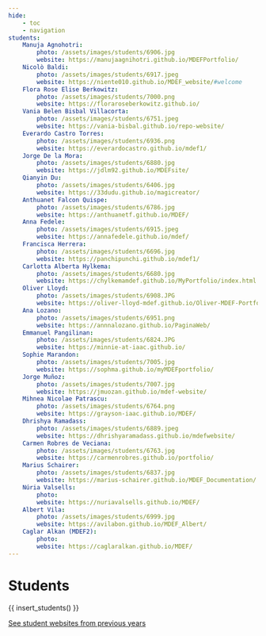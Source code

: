 ```yaml
---
hide:
    - toc
    - navigation
students:
    Manuja Agnohotri:
        photo: /assets/images/students/6906.jpg
        website: https://manujaagnihotri.github.io/MDEFPortfolio/
    Nicolò Baldi:
        photo: /assets/images/students/6917.jpeg
        website: https://niente010.github.io/MDEF_website/#welcome
    Flora Rose Elise Berkowitz:
        photo: /assets/images/students/7000.png
        website: https://floraroseberkowitz.github.io/
    Vania Belen Bisbal Villacorta:
        photo: /assets/images/students/6751.jpeg
        website: https://vania-bisbal.github.io/repo-website/
    Everardo Castro Torres:
        photo: /assets/images/students/6936.png
        website: https://everardocastro.github.io/mdef1/
    Jorge De la Mora:
        photo: /assets/images/students/6880.jpg
        website: https://jdlm92.github.io/MDEFsite/
    Qianyin Du:
        photo: /assets/images/students/6406.jpg
        website: https://33dudu.github.io/magicreator/
    Anthuanet Falcon Quispe:
        photo: /assets/images/students/6786.jpg
        website: https://anthuanetf.github.io/MDEF/
    Anna Fedele:
        photo: /assets/images/students/6915.jpeg
        website: https://annafedele.github.io/mdef/
    Francisca Herrera:
        photo: /assets/images/students/6696.jpg
        website: https://panchipunchi.github.io/mdef1/
    Carlotta Alberta Hylkema:
        photo: /assets/images/students/6680.jpg
        website: https://chylkemamdef.github.io/MyPortfolio/index.html
    Oliver Lloyd:
        photo: /assets/images/students/6908.JPG
        website: https://oliver-lloyd-mdef.github.io/Oliver-MDEF-Portfolio/
    Ana Lozano:
        photo: /assets/images/students/6951.png
        website: https://annnalozano.github.io/PaginaWeb/ 
    Emmanuel Pangilinan:
        photo: /assets/images/students/6824.JPG
        website: https://minnie-at-iaac.github.io/
    Sophie Marandon:
        photo: /assets/images/students/7005.jpg
        website: https://sophma.github.io/myMDEFportfolio/
    Jorge Muñoz:
        photo: /assets/images/students/7007.jpg
        website: https://jmuozan.github.io/mdef-website/
    Mihnea Nicolae Patrascu:
        photo: /assets/images/students/6764.png
        website: https://grayson-iaac.github.io/MDEF/
    Dhrishya Ramadass:
        photo: /assets/images/students/6889.jpeg
        website: https://dhrishyaramadass.github.io/mdefwebsite/
    Carmen Robres de Veciana:
        photo: /assets/images/students/6763.jpg
        website: https://carmenrobres.github.io/portfolio/
    Marius Schairer:
        photo: /assets/images/students/6837.jpg
        website: https://marius-schairer.github.io/MDEF_Documentation/
    Núria Valsells: 
        photo:
        website: https://nuriavalsells.github.io/MDEF/
    Albert Vila:
        photo: /assets/images/students/6999.jpg
        website: https://avilabon.github.io/MDEF_Albert/
    Caglar Alkan (MDEF2):
        photo: 
        website: https://caglaralkan.github.io/MDEF/
---
```


# Students

{{ insert_students() }}


<div class="button-container">

<a class="md-button" href="/student-websites/">See student websites from previous years</a>

</div>